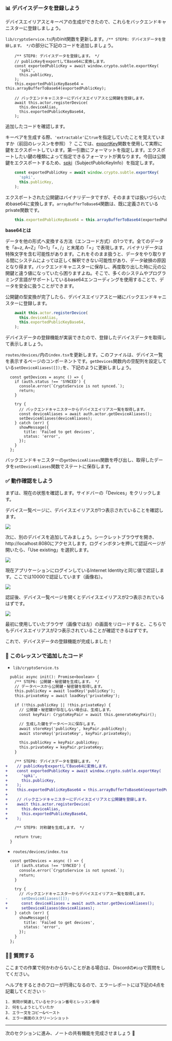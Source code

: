 ### 📊 デバイスデータを登録しよう

デバイスエイリアスとキーペアの生成ができたので、これらをバックエンドキャニスターに登録しましょう。

`lib/cryptoService.ts`内のinit関数を更新します。`/** STEP8: デバイスデータを登録します。 */`の部分に下記のコードを追加しましょう。

```tsx
    /** STEP8: デバイスデータを登録します。 */
    // publicKeyをexportしてBase64に変換します。
    const exportedPublicKey = await window.crypto.subtle.exportKey(
      'spki',
      this.publicKey,
    );
    this.exportedPublicKeyBase64 = this.arrayBufferToBase64(exportedPublicKey);

    // バックエンドキャニスターにデバイスエイリアスと公開鍵を登録します。
    await this.actor.registerDevice(
      this.deviceAlias,
      this.exportedPublicKeyBase64,
    );
```

追加したコードを確認します。

キーペアを生成する際、`'extractable'`に`true`を指定していたことを覚えていますか（前回のレッスンを参照）？ ここでは、[exportKey](https://developer.mozilla.org/en-US/docs/Web/API/SubtleCrypto/exportKey)関数を使用して実際に鍵をエクスポートしています。第一引数にフォーマットを指定します。エクスポートしたい鍵の種類によって指定できるフォーマットが異なります。今回は公開鍵をエクスポートするため、[spki](https://developer.mozilla.org/en-US/docs/Web/API/SubtleCrypto/exportKey#parameters)（SubjectPublicKeyInfo）を指定します。

```ts
    const exportedPublicKey = await window.crypto.subtle.exportKey(
      'spki',
      this.publicKey,
    );
```

エクスポートされた公開鍵はバイナリデータですが、そのままでは扱いづらいためbase64に変換します。`arrayBufferToBase64`関数は、既に定義されているprivate関数です。

```ts
    this.exportedPublicKeyBase64 = this.arrayBufferToBase64(exportedPublicKey);
```

**base64とは**

データを他の形式へ変換する方法（エンコード方式）の1つです。全てのデータを「a\~z, A\~Z」「0~1」「+, /」と末尾の「=」で表現します。バイナリデータは特殊文字を含む可能性があります。これをそのまま扱うと、データをやり取りする間にシステムによっては正しく解釈できない可能性があり、データ破損の原因となり得ます。バックエンドキャニスターに保存し、再度取り出した時に元の公開鍵と違う値になっていたら困りますよね。そこで、多くのシステムやプログラミング言語がサポートしているbase64エンコーディングを使用することで、データを安全に扱うことができます。

公開鍵の型変換が完了したら、デバイスエイリアスと一緒にバックエンドキャニスターに登録します。

```ts
    await this.actor.registerDevice(
      this.deviceAlias,
      this.exportedPublicKeyBase64,
    );
```

デバイスデータの登録機能が実装できたので、登録したデバイスデータを取得して表示しましょう。

`routes/devices/`内の`index.tsx`を更新します。このファイルは、デバイス一覧を表示するページのコンポーネントです。`getDevices`関数内の空配列を設定している`setDeviceAliases([]);`を、下記のように更新しましょう。

```tsx
  const getDevices = async () => {
    if (auth.status !== 'SYNCED') {
      console.error(`CryptoService is not synced.`);
      return;
    }

    try {
      // バックエンドキャニスターからデバイスエイリアス一覧を取得します。
      const deviceAliases = await auth.actor.getDeviceAliases();
      setDeviceAliases(deviceAliases);
    } catch (err) {
      showMessage({
        title: 'Failed to get devices',
        status: 'error',
      });
    }
  };
```

バックエンドキャニスターの`getDeviceAliases`関数を呼び出し、取得したデータを`setDeviceAliases`関数でステートに保存します。

### ✅ 動作確認をしよう

まずは、現在の状態を確認します。サイドバーの「Devices」をクリックします。

デバイス一覧ページに、デバイスエイリアスが1つ表示されていることを確認します。

![](./../../img/section-2/2_5_1.png)

次に、別のデバイスを追加してみましょう。シークレットブラウザを開き、http://localhost:8080にアクセスします。ログインボタンを押して認証ページが開いたら、「Use existing」を選択します。

![](./../../img/section-2/2_5_2.png)

現在アプリケーションにログインしているInternet Identityと同じ値で認証します。ここでは10000で認証しています（画像右）。

![](./../../img/section-2/2_5_3.png)

認証後、デバイス一覧ページを開くとデバイスエイリアスが2つ表示されているはずです。

![](./../../img/section-2/2_5_4.png)

最初に使用していたブラウザ（画像では左）の画面をリロードすると、こちらでもデバイスエイリアスが2つ表示されていることが確認できるはずです。

これで、デバイスデータの登録機能が完成しました！

### 📝 このレッスンで追加したコード

- `lib/cryptoService.ts`

```diff
  public async init(): Promise<boolean> {
    /** STEP6: 公開鍵・秘密鍵を生成します。 */
    // データベースから公開鍵・秘密鍵を取得します。
    this.publicKey = await loadKey('publicKey');
    this.privateKey = await loadKey('privateKey');

    if (!this.publicKey || !this.privateKey) {
      // 公開鍵・秘密鍵が存在しない場合は、生成します。
      const keyPair: CryptoKeyPair = await this.generateKeyPair();

      // 生成した鍵をデータベースに保存します。
      await storeKey('publicKey', keyPair.publicKey);
      await storeKey('privateKey', keyPair.privateKey);

      this.publicKey = keyPair.publicKey;
      this.privateKey = keyPair.privateKey;
    }

    /** STEP8: デバイスデータを登録します。 */
+    // publicKeyをexportしてBase64に変換します。
+    const exportedPublicKey = await window.crypto.subtle.exportKey(
+      'spki',
+      this.publicKey,
+    );
+    this.exportedPublicKeyBase64 = this.arrayBufferToBase64(exportedPublicKey);
+
+    // バックエンドキャニスターにデバイスエイリアスと公開鍵を登録します。
+    await this.actor.registerDevice(
+      this.deviceAlias,
+      this.exportedPublicKeyBase64,
+    );

    /** STEP9: 対称鍵を生成します。 */

    return true;
  }
```

- `routes/devices/index.tsx`

```diff
  const getDevices = async () => {
    if (auth.status !== 'SYNCED') {
      console.error(`CryptoService is not synced.`);
      return;
    }

    try {
      // バックエンドキャニスターからデバイスエイリアス一覧を取得します。
-      setDeviceAliases([]);
+      const deviceAliases = await auth.actor.getDeviceAliases();
+      setDeviceAliases(deviceAliases);
    } catch (err) {
      showMessage({
        title: 'Failed to get devices',
        status: 'error',
      });
    }
  };
```

### 🙋‍♂️ 質問する

ここまでの作業で何かわからないことがある場合は、Discordの`#icp`で質問をしてください。

ヘルプをするときのフローが円滑になるので、エラーレポートには下記の4点を記載してください ✨

```
1. 質問が関連しているセクション番号とレッスン番号
2. 何をしようとしていたか
3. エラー文をコピー&ペースト
4. エラー画面のスクリーンショット
```

---

次のセクションに進み、ノートの共有機能を完成させましょう 🎉